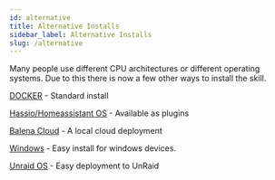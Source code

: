 ```yaml
---
id: alternative
title: Alternative Installs
sidebar_label: Alternative Installs
slug: /alternative
---
```

Many people use different CPU architectures or different operating systems.
Due to this there is now a few other ways to install the skill.

[DOCKER](https://alpha-video.andrewstech.me/docs/doc2) - Standard install

[Hassio/Homeassistant OS](https://alpha-video.andrewstech.me/docs/home-assistant-os) - Available as plugins

[Balena Cloud](https://alpha-video.andrewstech.me/docs/balena) - A local cloud deployment 

[Windows](https://alpha-video.andrewstech.me/docs/Windows) - Easy install for windows devices.

[Unraid OS](https://alpha-video.andrewstech.me/docs/unraid-os) - Easy deployment to UnRaid
